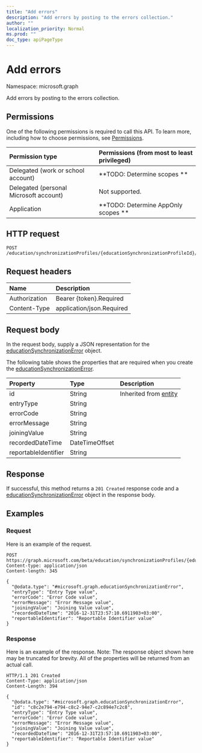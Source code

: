 ```yaml
---
title: "Add errors"
description: "Add errors by posting to the errors collection."
author: ""
localization_priority: Normal
ms.prod: ""
doc_type: apiPageType
---
```


# Add errors

Namespace: microsoft.graph

Add errors by posting to the errors collection.

## Permissions
One of the following permissions is required to call this API. To learn more, including how to choose permissions, see [Permissions](/concepts/permissions-reference.md).

|Permission type|Permissions (from most to least privileged)|
|:---|:---|
|Delegated (work or school account)|**TODO: Determine scopes **|
|Delegated (personal Microsoft account)|Not supported.|
|Application|**TODO: Determine AppOnly scopes **|

## HTTP request
<!-- {
  "blockType": "ignored"
}
-->
``` http
POST /education/synchronizationProfiles/{educationSynchronizationProfileId}/errors/$ref
```

## Request headers
|Name|Description|
|:---|:---|
|Authorization|Bearer {token}.Required|
|Content-Type|application/json.Required|

## Request body
In the request body, supply a JSON representation for the [educationSynchronizationError](../resources/educationsynchronizationerror.md) object.

The following table shows the properties that are required when you create the [educationSynchronizationError](../resources/educationsynchronizationerror.md).

|Property|Type|Description|
|:---|:---|:---|
|id|String| Inherited from [entity](../resources/entity.md)|
|entryType|String||
|errorCode|String||
|errorMessage|String||
|joiningValue|String||
|recordedDateTime|DateTimeOffset||
|reportableIdentifier|String||



## Response
If successful, this method returns a `201 Created` response code and a [educationSynchronizationError](../resources/educationsynchronizationerror.md) object in the response body.

## Examples

### Request
Here is an example of the request.
<!-- {
  "blockType": "request",
  "name": "create_educationsynchronizationerror_from_"
}
-->
``` http
POST https://graph.microsoft.com/beta/education/synchronizationProfiles/{educationSynchronizationProfileId}/errors
Content-type: application/json
Content-length: 345

{
  "@odata.type": "#microsoft.graph.educationSynchronizationError",
  "entryType": "Entry Type value",
  "errorCode": "Error Code value",
  "errorMessage": "Error Message value",
  "joiningValue": "Joining Value value",
  "recordedDateTime": "2016-12-31T23:57:10.6911903+03:00",
  "reportableIdentifier": "Reportable Identifier value"
}
```

### Response
Here is an example of the response. Note: The response object shown here may be truncated for brevity. All of the properties will be returned from an actual call.
<!-- {
  "blockType": "response",
  "truncated": true,
  "@odata.type": "microsoft.graph.educationsynchronizationerror"
}
-->
``` http
HTTP/1.1 201 Created
Content-Type: application/json
Content-Length: 394

{
  "@odata.type": "#microsoft.graph.educationSynchronizationError",
  "id": "c8c2e794-e794-c8c2-94e7-c2c894e7c2c8",
  "entryType": "Entry Type value",
  "errorCode": "Error Code value",
  "errorMessage": "Error Message value",
  "joiningValue": "Joining Value value",
  "recordedDateTime": "2016-12-31T23:57:10.6911903+03:00",
  "reportableIdentifier": "Reportable Identifier value"
}
```

